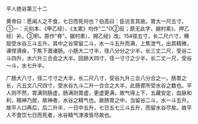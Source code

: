 平人绝谷第三十二

黄帝曰：愿闻人之不食，七日而死何也？伯高曰：臣访言其故。胃大一尺五寸，①－：元刻本、《甲乙经）、《太累》均作"二"O②反；原无此字，据村素》、押乙经）补。③积。原作"脊"，据村素）、拥乙经》改。154径五寸，长二尺六寸，横屈受水谷三斗五升。其中之谷常留二斗，水一斗五升而满，上焦泄气，出其精微，课悍滑疾，下焦下溉诸肠。小肠大二寸半，径八分分之少半，长三丈二尺，受谷二斗四升，水六升三合会之大半。回肠大四寸，径一寸寸之少半，长二丈一尺，受谷～斗，水七升半。

广肠大八寸，径二寸寸之大半，长二尺八寸，受谷九升三合八分合之一。肠胃之长，凡五文八尺四寸，受水谷九斗二升一合合之大半，此肠胃所受水谷之数也。平人则不然，胃满则肠虚，肠满则胃虚，更虚更满，故气得上下，五藏安定，血脉和利，精神乃居，故神者，水谷之精气也。故肠胃之中，当留谷二斗，水一斗五升。故平人口再后，后二升半，一日中五升，七日五七三斗五升，而留水谷尽矣。故平人不食饮七日而死者，水谷精气津液皆尽故也。

